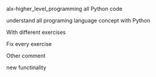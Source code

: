 alx-higher_level_programming
all Python code


understand all programing language concept with Python 

With different exercises

Fix every exercise

Other comment

new functinality

